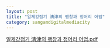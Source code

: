 ```yaml
---
layout: post
title: "일제강점기 淸津의 팽창과 정어리 어업"
category: sangamdigitalmediacity
---
```

[일제강점기 淸津의 팽창과 정어리 어업.pdf](https://github.com/dongpyeonness/disk/files/6178530/default.pdf)
